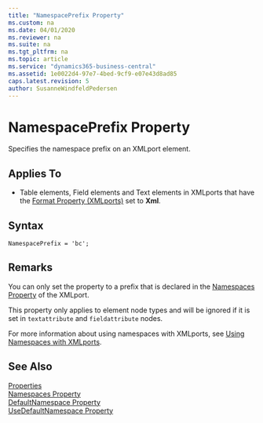 ```yaml
---
title: "NamespacePrefix Property"
ms.custom: na
ms.date: 04/01/2020
ms.reviewer: na
ms.suite: na
ms.tgt_pltfrm: na
ms.topic: article
ms.service: "dynamics365-business-central"
ms.assetid: 1e0022d4-97e7-4bed-9cf9-e07e43d8ad85
caps.latest.revision: 5
author: SusanneWindfeldPedersen
---
```


 

# NamespacePrefix Property
Specifies the namespace prefix on an XMLport element.  
  
## Applies To  
  
-   Table elements, Field elements and Text elements in XMLports that have the [Format Property (XMLports)](devenv-format-xmlports-property.md) set to **Xml**.  

## Syntax
```
NamespacePrefix = 'bc';
```
 
## Remarks  
 You can only set the property to a prefix that is declared in the [Namespaces Property](devenv-namespaces-property.md) of the XMLport.  

This property only applies to element node types and will be ignored if it is set in `textattribute` and `fieldattribute` nodes. 

 For more information about using namespaces with XMLports, see  [Using Namespaces with XMLports](../devenv-using-namespaces-with-xmlports.md).  

## See Also
 [Properties](devenv-properties.md)  
[Namespaces Property](devenv-namespaces-property.md)  
[DefaultNamespace Property](devenv-defaultnamespace-property.md)  
[UseDefaultNamespace Property](devenv-usedefaultnamespace-property.md)
